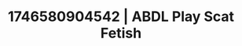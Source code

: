 ---
categories:
- Sensual cosplay
- Intimate reveal
- AI-generated
- Inclusive desire
- Raw connection
- ASMR
- Cosplay
- Eclectic erotica
image: /assets/images/1746580904542.jpg
layout: post
seo:
  description: Featured content with exclusive Scat Fetish, ABDL Play. HD images available.
  keywords: Scat Fetish, ABDL Play
  og_image: /assets/images/1746580904542.jpg
  schema_type: VisualArtwork
tags:
- '#1746580904542'
- Scat Fetish
- ABDL Play
title: 1746580904542 | ABDL Play Scat Fetish
---